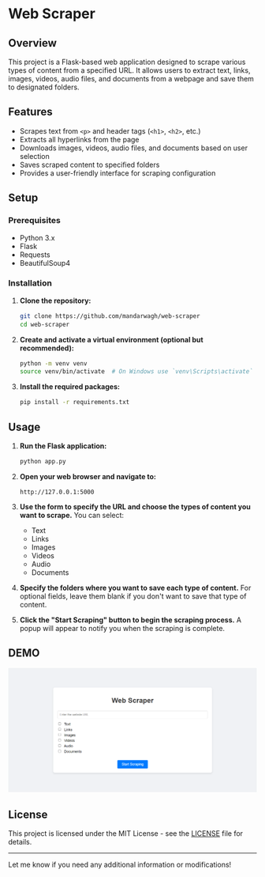 # Web Scraper

## Overview

This project is a Flask-based web application designed to scrape various types of content from a specified URL. It allows users to extract text, links, images, videos, audio files, and documents from a webpage and save them to designated folders.

## Features

- Scrapes text from `<p>` and header tags (`<h1>`, `<h2>`, etc.)
- Extracts all hyperlinks from the page
- Downloads images, videos, audio files, and documents based on user selection
- Saves scraped content to specified folders
- Provides a user-friendly interface for scraping configuration

## Setup

### Prerequisites

- Python 3.x
- Flask
- Requests
- BeautifulSoup4

### Installation

1. **Clone the repository:**

    ```bash
    git clone https://github.com/mandarwagh/web-scraper
    cd web-scraper
    ```

2. **Create and activate a virtual environment (optional but recommended):**

    ```bash
    python -m venv venv
    source venv/bin/activate  # On Windows use `venv\Scripts\activate`
    ```

3. **Install the required packages:**

    ```bash
    pip install -r requirements.txt
    ```

## Usage

1. **Run the Flask application:**

    ```bash
    python app.py
    ```

2. **Open your web browser and navigate to:**

    ```
    http://127.0.0.1:5000
    ```

3. **Use the form to specify the URL and choose the types of content you want to scrape.** You can select:
   - Text
   - Links
   - Images
   - Videos
   - Audio
   - Documents

4. **Specify the folders where you want to save each type of content.** For optional fields, leave them blank if you don't want to save that type of content.

5. **Click the "Start Scraping" button to begin the scraping process.** A popup will appear to notify you when the scraping is complete.

## DEMO

![DEMO](https://github.com/mandarwagh9/web-scraper/blob/main/webscraper.PNG?raw=true)

## License

This project is licensed under the MIT License - see the [LICENSE](LICENSE) file for details.

---

Let me know if you need any additional information or modifications!
